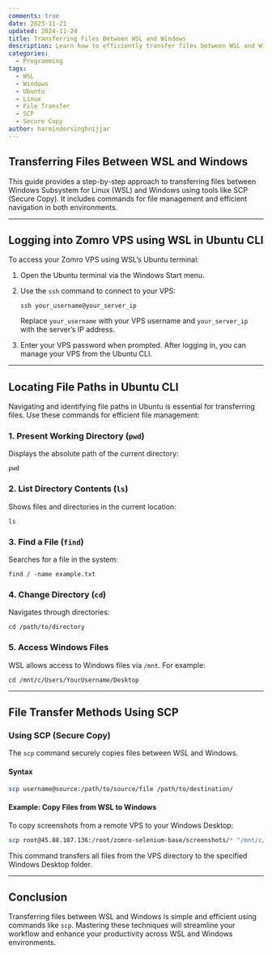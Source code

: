 ```yaml
---
comments: true
date: 2023-11-21
updated: 2024-11-24
title: Transferring Files Between WSL and Windows
description: Learn how to efficiently transfer files between WSL and Windows using secure methods like SCP, with step-by-step guidance for seamless file management.
categories:
  - Programming
tags:
  - WSL
  - Windows
  - Ubuntu
  - Linux
  - File Transfer
  - SCP
  - Secure Copy
author: harmindersinghnijjar
---
```


## Transferring Files Between WSL and Windows

This guide provides a step-by-step approach to transferring files between Windows Subsystem for Linux (WSL) and Windows using tools like SCP (Secure Copy). It includes commands for file management and efficient navigation in both environments.

---

## Logging into Zomro VPS using WSL in Ubuntu CLI

To access your Zomro VPS using WSL’s Ubuntu terminal:

1. Open the Ubuntu terminal via the Windows Start menu.
2. Use the `ssh` command to connect to your VPS:

   `ssh your_username@your_server_ip`

   Replace `your_username` with your VPS username and `your_server_ip` with the server’s IP address.

3. Enter your VPS password when prompted. After logging in, you can manage your VPS from the Ubuntu CLI.

---

## Locating File Paths in Ubuntu CLI

Navigating and identifying file paths in Ubuntu is essential for transferring files. Use these commands for efficient file management:

### 1. **Present Working Directory (`pwd`)**

   Displays the absolute path of the current directory:

   `pwd`

### 2. **List Directory Contents (`ls`)**

   Shows files and directories in the current location:

   `ls`

### 3. **Find a File (`find`)**

   Searches for a file in the system:

   `find / -name example.txt`

### 4. **Change Directory (`cd`)**

   Navigates through directories:

   `cd /path/to/directory`

### 5. **Access Windows Files**

   WSL allows access to Windows files via `/mnt`. For example:

   `cd /mnt/c/Users/YourUsername/Desktop`

---

## File Transfer Methods Using SCP

### Using SCP (Secure Copy)

The `scp` command securely copies files between WSL and Windows.

#### Syntax

```bash
scp username@source:/path/to/source/file /path/to/destination/
```

#### Example: Copy Files from WSL to Windows

To copy screenshots from a remote VPS to your Windows Desktop:

```bash
scp root@45.88.107.136:/root/zomro-selenium-base/screenshots/* "/mnt/c/Users/Harminder Nijjar/Desktop/"
```

This command transfers all files from the VPS directory to the specified Windows Desktop folder.

---

## Conclusion

Transferring files between WSL and Windows is simple and efficient using commands like `scp`. Mastering these techniques will streamline your workflow and enhance your productivity across WSL and Windows environments.
